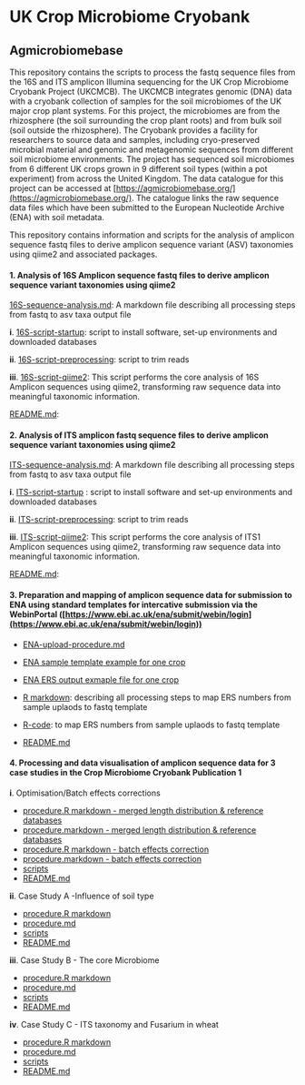  

# UK Crop Microbiome Cryobank

## Agmicrobiomebase

  
This repository contains the scripts to process the fastq sequence files from the 16S and ITS amplicon Illumina sequencing for the UK Crop Microbiome Cryobank Project (UKCMCB). The UKCMCB integrates genomic (DNA) data with a cryobank collection of samples for the soil microbiomes of the UK major crop plant systems. For this project, the microbiomes are from the rhizosphere (the soil surrounding the crop plant roots) and from bulk soil (soil outside the rhizosphere).
The Cryobank provides a facility for researchers to source data and samples, including cryo-preserved microbial material and genomic and metagenomic sequences from different soil microbiome environments.
The project has sequenced soil microbiomes from 6 different UK crops grown in 9 different soil types (within a pot experiment) from across the United Kingdom.
The data catalogue for this project can be accessed at [https://agmicrobiomebase.org/](https://agmicrobiomebase.org/).
The catalogue links the raw sequence data files which have been submitted to the European Nucleotide Archive (ENA) with soil metadata.

This repository contains information and scripts for the analysis of amplicon sequence fastq files to derive amplicon sequence variant (ASV) taxonomies using qiime2 and associated packages.

#### 1. Analysis of **16S Amplicon** sequence fastq files to derive amplicon sequence variant taxonomies using qiime2

[16S-sequence-analysis.md](https://github.com/paytonyau/agmicrobiomebase/blob/main/amplicon-sequence-analysis/amplicon-16S/16s-sequence-analysis.md): A markdown file describing all processing steps from fastq to asv taxa output file

**i**. [16S-script-startup](https://github.com/paytonyau/agmicrobiomebase/blob/main/amplicon-sequence-analysis/amplicon-16S/16s-step01-startup.sh): script to install software, set-up environments and downloaded databases

**ii**. [16S-script-preprocessing](https://github.com/paytonyau/agmicrobiomebase/blob/main/amplicon-sequence-analysis/amplicon-16S/16s-step02-preprocessing.sh): script to trim reads

**iii**. [16S-script-qiime2](https://github.com/paytonyau/agmicrobiomebase/blob/main/amplicon-sequence-analysis/amplicon-16S/16s-step03-qiime2.sh): This script performs the core analysis of 16S Amplicon sequences using qiime2, transforming raw sequence data into meaningful taxonomic information.

[README.md](https://github.com/paytonyau/agmicrobiomebase/blob/main/amplicon-sequence-analysis/amplicon-16S/README.md):

#### 2. Analysis of **ITS amplicon** fastq sequence files to derive amplicon sequence variant taxonomies using qiime2

[ITS-sequence-analysis.md](https://github.com/paytonyau/agmicrobiomebase/blob/main/amplicon-sequence-analysis/amplicon-ITS/ITS-sequencing-analysis.md): A markdown file describing all processing steps from fastq to asv taxa output file

**i**. [ITS-script-startup](https://github.com/paytonyau/agmicrobiomebase/blob/main/amplicon-sequence-analysis/amplicon-ITS/ITS-step01-setup.sh) : script to install software and set-up environments and downloaded databases

**ii**. [ITS-script-preprocessing](https://github.com/paytonyau/agmicrobiomebase/blob/main/amplicon-sequence-analysis/amplicon-ITS/ITS-step02-preprocessing.sh): script to trim reads

**iii**. [ITS-script-qiime2](https://github.com/paytonyau/agmicrobiomebase/blob/main/amplicon-sequence-analysis/amplicon-ITS/ITS-step03-qiime2.sh): This script performs the core analysis of ITS1 Amplicon sequences using qiime2, transforming raw sequence data into meaningful taxonomic information.

[README.md](https://github.com/paytonyau/agmicrobiomebase/blob/main/amplicon-sequence-analysis/amplicon-ITS/README.md):

#### 3. Preparation and mapping of **amplicon sequence data for submission to ENA using standard templates** for intercative submission via the WebinPortal ([https://www.ebi.ac.uk/ena/submit/webin/login](https://www.ebi.ac.uk/ena/submit/webin/login))

- [ENA-upload-procedure.md](amplicon-sequence-analysis/Fastq_checklist_mapping/fastq_checklist_mapping.md)

- [ENA sample template example for one crop](https://github.com/paytonyau/agmicrobiomebase/blob/main/amplicon-sequence-analysis/Fastq_checklist_mapping/Checklist_GSC-MIxS_16Samplicons_OR_TESTv1.tsv)


- [ENA ERS output exmaple file for one crop](https://github.com/paytonyau/agmicrobiomebase/blob/main/amplicon-sequence-analysis/Fastq_checklist_mapping/Webin-accessions-2023-12-07T15_42_52.222Z.txt)

- [R markdown](https://github.com/paytonyau/agmicrobiomebase/blob/main/amplicon-sequence-analysis/Fastq_checklist_mapping/fastq_checklist_mapping.Rmd): describing all processing steps to map ERS numbers from sample uplaods to fastq template

- [R-code](https://github.com/paytonyau/agmicrobiomebase/blob/main/amplicon-sequence-analysis/Fastq_checklist_mapping/fastq_checklist_mapping.R): to map ERS numbers from sample uplaods to fastq template

- [README.md](https://github.com/paytonyau/agmicrobiomebase/blob/main/amplicon-sequence-analysis/Fastq_checklist_mapping/README.md)


#### 4. Processing and data visualisation of **amplicon sequence data for 3 case studies** in the Crop Microbiome Cryobank Publication 1

**i**. Optimisation/Batch effects corrections
- [procedure.R markdown - merged length distribution & reference databases](https://github.com/paytonyau/agmicrobiomebase/blob/main/publications-scripts/How-to-paper/case_00-preparation/case00A-length_dist_ref_databases.Rmd)
- [procedure.markdown - merged length distribution & reference databases](https://github.com/paytonyau/agmicrobiomebase/blob/main/publications-scripts/How-to-paper/case_00-preparation/case00A-length_dist_ref_databases.md)
- [procedure.R markdown - batch effects correction](https://github.com/paytonyau/agmicrobiomebase/blob/main/publications-scripts/How-to-paper/case_00-preparation/case00B-Batch_effects.Rmd)
- [procedure.markdown - batch effects correction](https://github.com/paytonyau/agmicrobiomebase/blob/main/publications-scripts/How-to-paper/case_00-preparation/case00B-Batch_effects.md)
- [scripts](https://github.com/paytonyau/agmicrobiomebase/tree/main/publications-scripts/How-to-paper/case_00-preparation/Case_00-prep.R)
- [README.md](https://github.com/paytonyau/agmicrobiomebase/blob/main/publications-scripts/How-to-paper/case_00-preparation/README.md)

**ii**. Case Study A -Influence of soil type
- [procedure.R markdown](https://github.com/paytonyau/agmicrobiomebase/blob/main/publications-scripts/How-to-paper/case_02-core_microbiome/case02-core_microbiome.Rmd)
- [procedure.md](https://github.com/paytonyau/agmicrobiomebase/blob/main/publications-scripts/How-to-paper/case_02-core_microbiome/case02-core_microbiome.md)
- [scripts](https://github.com/paytonyau/agmicrobiomebase/tree/main/publications-scripts/How-to-paper/case_01-influence_of_soil_type/Case_01-16s.R)
- [README.md](https://github.com/paytonyau/agmicrobiomebase/blob/main/publications-scripts/How-to-paper/case_01-influence_of_soil_type/README.md)

**iii**. Case Study B - The core Microbiome
- [procedure.R markdown](https://github.com/paytonyau/agmicrobiomebase/blob/main/publications-scripts/How-to-paper/case_02-core_microbiome/case02-core_microbiome.Rmd)
- [procedure.md](https://github.com/paytonyau/agmicrobiomebase/blob/main/publications-scripts/How-to-paper/case_02-core_microbiome/case02-core_microbiome.md)
- [scripts](https://github.com/paytonyau/agmicrobiomebase/tree/main/publications-scripts/How-to-paper/case_02-core_microbiome/Case_02-16s.R)
- [README.md](https://github.com/paytonyau/agmicrobiomebase/blob/main/publications-scripts/How-to-paper/case_02-core_microbiome/README.md)

**iv**. Case Study C - ITS taxonomy and Fusarium in wheat
- [procedure.R markdown](https://github.com/paytonyau/agmicrobiomebase/blob/main/publications-scripts/How-to-paper/case_03-ITS_wheat/Case_03-ITS.Rmd)
- [procedure.md](https://github.com/paytonyau/agmicrobiomebase/blob/main/publications-scripts/How-to-paper/case_03-ITS_wheat/Case_03-ITS.md)
- [scripts](https://github.com/paytonyau/agmicrobiomebase/tree/main/publications-scripts/How-to-paper/case_03-ITS_wheat/Case_03-ITS.R)
- [README.md](https://github.com/paytonyau/agmicrobiomebase/blob/main/publications-scripts/How-to-paper/case_03-ITS_wheat/README.md)
